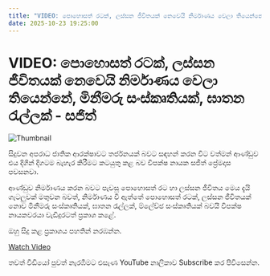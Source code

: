 ```yaml
---
title: "VIDEO: පොහොසත් රටක්, ලස්සන ජීවිතයක් නෙවෙයි නිර්මාණය වෙලා තියෙන්නේ, මිනීමරු සංස්කෘතියක්, ඝාතන රැල්ලක් - සජිත්"
date: 2025-10-23 19:25:00
---
```


# VIDEO: පොහොසත් රටක්, ලස්සන ජීවිතයක් නෙවෙයි නිර්මාණය වෙලා තියෙන්නේ, මිනීමරු සංස්කෘතියක්, ඝාතන රැල්ලක් - සජිත්

![Thumbnail](https://helakuru.sgp1.cdn.digitaloceanspaces.com/esana/images/lib/sajith-waligama-hjkl.jpg)

සිදුවන අපරාධ ජාතික ආරක්ෂාවට තර්ජනයක් බවට සඳහන් කරන විට වත්මන් ආණ්ඩුව එය දිගින් දිගටම බැහැර කිරීමට කටයුතු කළ බව විපක්ෂ නායක සජිත් ප්‍රේමදාස පවසනවා.

ආණ්ඩුව නිර්මාණය කරන බවට පැවසූ පොහොසත් රට හා ලස්සන ජීවිතය මෙය දැයි ගැටලුවක් මතුවන බවත්, නිර්මාණය වී ඇත්තේ පොහොසත් රටක්, ලස්සන ජීවිතයක් නොව මිනීමරු සංස්කෘතියක්, ඝාතන රැල්ලක්, ම්ලේච්ඡ සංස්කෘතියක් බවයි විපක්ෂ නායකවරයා වැඩිදුරටත් ප්‍රකාශ කළේ.

ඔහු සිදු කළ ප්‍රකාශය පහතින් නරඹන්න.

[Watch Video](https://youtube.com/embed/Uk6VSo_Q9UQ)

තවත් වීඩියෝ පුවත් නැරඹීමට එසැණ YouTube නාලිකාව Subscribe කර පිවිසෙන්න.

